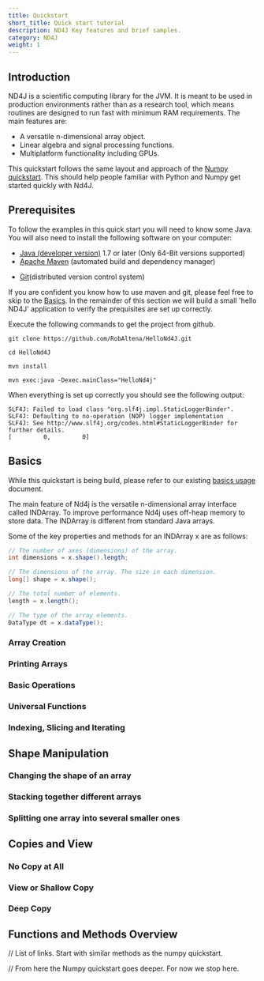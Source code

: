 ```yaml
---
title: Quickstart
short_title: Quick start tutorial
description: ND4J Key features and brief samples.
category: ND4J
weight: 1
---
```

<!--- Comments are standard html. Tripple dash based on stackoverflow: https://stackoverflow.com/questions/4823468/comments-in-markdown -->

<!--- Borrowing the layout of the Numpy quickstart to get started. -->

## Introduction
<!--- What is ND4J and why is it important. From the nd4j repo readme.  -->
ND4J is a scientific computing library for the JVM. It is meant to be used in production environments rather than as a research tool, which means routines are designed to run fast with minimum RAM requirements. The main features are:
* A versatile n-dimensional array object.
* Linear algebra and signal processing functions.
* Multiplatform functionality including GPUs.

This quickstart follows the same layout and approach of the [Numpy quickstart](https://docs.scipy.org/doc/numpy/user/quickstart.html). This should help people familiar with Python and Numpy get started quickly with Nd4J.

## Prerequisites
<!--- // Java, Maven, git. Coding skills and hello world example. -->

To follow the examples in this quick start you will need to know some Java. You will also need to install the following software on your computer:
<!--- from the dl4j quickstart, pointing to the dl4j quiclstart for details. -->
* [Java (developer version)](./deeplearning4j-quickstart#Java) 1.7 or later (Only 64-Bit versions supported)
* [Apache Maven](./deeplearning4j-quickstart#Maven) (automated build and dependency manager)
<!--- git allows us to start with a cleaner project than mvn create. -->
* [Git](./deeplearning4j-quickstart#Git)(distributed version control system)

If you are confident you know how to use maven and git, please feel free to skip to the [Basics](#Basics). In the remainder of this section we will build a small 'hello ND4J' application to verify the prequisites are set up correctly.

Execute the following commands to get the project from github. 

<!--- TODO: Create HelloNd4J or Quickstart-nd4j repo in Deeplearning4J. -->
```shell
git clone https://github.com/RobAltena/HelloNd4J.git

cd HelloNd4J

mvn install

mvn exec:java -Dexec.mainClass="HelloNd4j"
```

When everything is set up correctly you should see the following output:

```shell
SLF4J: Failed to load class "org.slf4j.impl.StaticLoggerBinder".
SLF4J: Defaulting to no-operation (NOP) logger implementation
SLF4J: See http://www.slf4j.org/codes.html#StaticLoggerBinder for further details.
[         0,         0]
```

## Basics
<!--- TODO: We will put some into this page. Start with refering to existing doc. -->
While this quickstart is being build, please refer to our existing 
[basics usage](./nd4j-basics) document.

The main feature of Nd4j is the versatile n-dimensional array interface called INDArray. To improve performance Nd4j uses off-heap memory to store data. The INDArray is different from standard Java arrays.

Some of the key properties and methods for an INDArray x are as follows:

```java
// The number of axes (dimensions) of the array.
int dimensions = x.shape().length;

// The dimensions of the array. The size in each dimension.
long[] shape = x.shape();

// The total number of elements.
length = x.length();

// The type of the array elements. 
DataType dt = x.dataType();
```
<!--- staying away from itemsize and data buffer. The numpy quickstart has these. -->

### Array Creation
### Printing Arrays
### Basic Operations
### Universal Functions
### Indexing, Slicing and Iterating

## Shape Manipulation
### Changing the shape of an array
### Stacking together different arrays
### Splitting one array into several smaller ones

## Copies and View
### No Copy at All
### View or Shallow Copy
### Deep Copy

## Functions and Methods Overview
// List of links. Start with similar methods as the numpy quickstart.

// From here the Numpy quickstart goes deeper. For now we stop here.